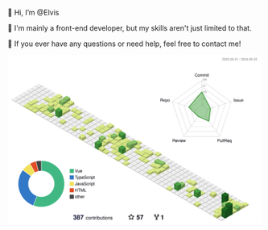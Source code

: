 👋 Hi, I’m @Elvis

🧱 I'm mainly a front-end developer, but my skills aren't just limited to that.

🥳 If you ever have any questions or need help, feel free to contact me!

![img](./profile-3d-contrib/profile-green-animate.svg)